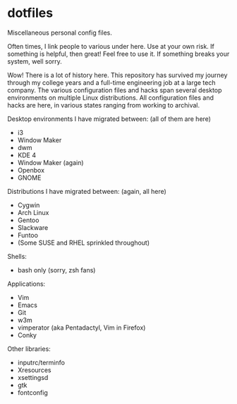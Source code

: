 dotfiles
========

Miscellaneous personal config files.

Often times, I link people to various under here.  Use at your own
risk.  If something is helpful, then great!  Feel free to use it.  If
something breaks your system, well sorry.

Wow!  There is a lot of history here.  This repository has survived my
journey through my college years and a full-time engineering job at a
large tech company.  The various configuration files and hacks span
several desktop environments on multiple Linux distributions.  All
configuration files and hacks are here, in various states ranging from
working to archival.

Desktop environments I have migrated between: (all of them are here)

+ i3
+ Window Maker
+ dwm
+ KDE 4
+ Window Maker (again)
+ Openbox
+ GNOME

Distributions I have migrated between: (again, all here)

+ Cygwin
+ Arch Linux
+ Gentoo
+ Slackware
+ Funtoo
+ (Some SUSE and RHEL sprinkled throughout)

Shells:

+ bash only (sorry, zsh fans)

Applications:

+ Vim
+ Emacs
+ Git
+ w3m
+ vimperator (aka Pentadactyl, Vim in Firefox)
+ Conky

Other libraries:

+ inputrc/terminfo
+ Xresources
+ xsettingsd
+ gtk
+ fontconfig

